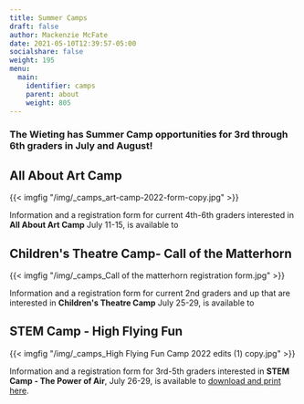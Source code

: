 ```yaml
---
title: Summer Camps
draft: false
author: Mackenzie McFate
date: 2021-05-10T12:39:57-05:00
socialshare: false
weight: 195
menu:
  main:
    identifier: camps
    parent: about
    weight: 805
---
```

### The Wieting has Summer Camp opportunities for 3rd through 6th graders in July and August!

## All About Art Camp

{{< imgfig "/img/_camps_art-camp-2022-form-copy.jpg" >}}

Information and a registration form for current 4th-6th graders interested in **All About Art Camp** July 11-15, is available to

## Children's Theatre Camp- Call of the Matterhorn

{{< imgfig "/img/_camps_Call of the matterhorn registration form.jpg" >}}

Information and a registration form for current 2nd graders and up that are interested in **Children's Theatre Camp** July 25-29, is available to 

## STEM Camp - High Flying Fun

{{< imgfig "/img/_camps_High Flying Fun Camp 2022 edits (1) copy.jpg" >}}

Information and a registration form for 3rd-5th graders interested in **STEM Camp - The Power of Air**, July 26-29, is available to [download and print here](/power-of-air-camp-registration.pdf).